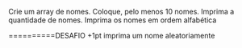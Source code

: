 Crie um array de nomes.
Coloque, pelo menos 10 nomes.
Imprima a quantidade de nomes.
Imprima os nomes em ordem alfabética

==========DESAFIO +1pt
imprima um nome aleatoriamente